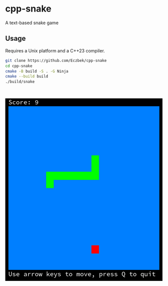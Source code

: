 # cpp-snake
A text-based snake game

## Usage
Requires a Unix platform and a C++23 compiler.
```bash
git clone https://github.com/Eczbek/cpp-snake
cd cpp-snake
cmake -B build -S . -G Ninja
cmake --build build
./build/snake
```

&nbsp;

![screenshot](screenshot.png)
